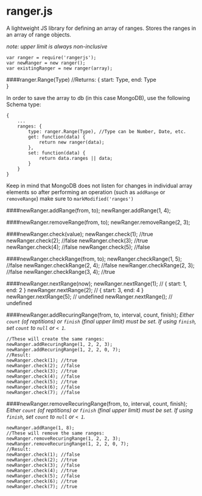 ranger.js
========

A lightweight JS library for defining an array of ranges. Stores the ranges in an array of range objects.

*note: upper limit is always non-inclusive*

    var ranger = require('rangerjs');
    var newRanger = new ranger();
    var existingRanger = new ranger(array);

####ranger.Range(Type)
    //Returns:
    {
        start: Type,
        end: Type    
    }

In order to save the array to db (in this case MongoDB), use the following Schema type:
    
    {
        ...
        ranges: {
            type: ranger.Range(Type), //Type can be Number, Date, etc.
            get: function(data) {
                return new ranger(data);
            },
            set: function(data) {
                return data.ranges || data;
            }
        }
    }
    
Keep in mind that MongoDB does not listen for changes in individual array elements so after performing an operation (such as `addRange` or `removeRange`) make sure to `markModified('ranges')`

####newRanger.addRange(from, to);
    newRanger.addRange(1, 4);
    
####newRanger.removeRange(from, to);
    newRanger.removeRange(2, 3);
    
####newRanger.check(value);
    newRanger.check(1); //true
    newRanger.check(2); //false
    newRanger.check(3); //true
    newRanger.check(4); //false
    newRanger.check(5); //false
    
####newRanger.checkRange(from, to);
    newRanger.checkRange(1, 5); //false
    newRanger.checkRange(2, 4); //false
    newRanger.checkRange(2, 3); //false
    newRanger.checkRange(3, 4); //true

####newRanger.nextRange(now);
    newRanger.nextRange(1); // { start: 1, end: 2 }
    newRanger.nextRange(2); // { start: 3, end: 4 }
    newRanger.nextRange(5); // undefined
    newRanger.nextRange();  // undefined

####newRanger.addRecuringRange(from, to, interval, count, finish);
*Either `count` (of reptitions) or `finish` (final upper limit) must be set.*
*If using `finish`, set `count` to `null` or `< 1`.*

    //These will create the same ranges:
    newRanger.addRecuringRange(1, 2, 2, 3);
    newRanger.addRecuringRange(1, 2, 2, 0, 7);
    //Result:
    newRanger.check(1); //true
    newRanger.check(2); //false
    newRanger.check(3); //true
    newRanger.check(4); //false
    newRanger.check(5); //true
    newRanger.check(6); //false
    newRanger.check(7); //false
    
####newRanger.removeRecuringRange(from, to, interval, count, finish);
*Either `count` (of reptitions) or `finish` (final upper limit) must be set.*
*If using `finish`, set `count` to `null` or `< 1`.*

    newRanger.addRange(1, 8);
    //These will remove the same ranges:
    newRanger.removeRecuringRange(1, 2, 2, 3);
    newRanger.removeRecuringRange(1, 2, 2, 0, 7);
    //Result:
    newRanger.check(1); //false
    newRanger.check(2); //true
    newRanger.check(3); //false
    newRanger.check(4); //true
    newRanger.check(5); //false
    newRanger.check(6); //true
    newRanger.check(7); //true
